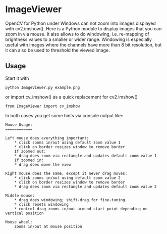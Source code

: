 # ImageViewer

OpenCV for Python under Windows can not zoom into images displayed with cv2.imshow().
Here is a Python module to display images that you can zoom in via mouse.
It also allows to do windowing, i.e. re-mapping of brightness values to a smaller or wider range.
Windowing is especially useful with images where the channels have more than 8 bit resolution,
but it can also be used to threshold the viewed image.

## Usage

Start it with
```
python ImageViewer.py example.png
```
or import cv_imshow() as a quick replacement for cv2.imshow()
```
from ImageViewer import cv_imshow
```
In both cases you get some hints via console output like:

```
Mouse Usage:
============

Left mouse does everything important:
    * click zooms in/out using default zoom value 1
    * click on border resizes window to remove border
    If zoomed out:
    * drag does zoom via rectangle and updates default zoom value 1
    If zoomed in:
    * drag does move the view

Right mouse does the same, except it never drag moves:
    * click zooms in/out using default zoom value 2
    * click on border resizes window to remove border
    * drag does zoom via rectangle and updates default zoom value 2

Middle mouse:
    * drag does windowing; shift-drag for fine-tuning
    * click resets windowing
    * control-drag zooms in/out around start point depending on vertical position

Mouse wheel:
    zooms in/out at mouse position
```
